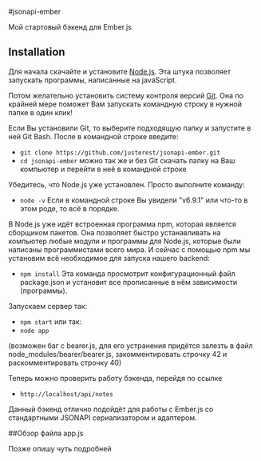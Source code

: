 #jsonapi-ember

Мой стартовый бэкенд для Ember.js

## Installation

Для начала скачайте и установите <a href="https://nodejs.org/en/">Node.js</a>.
Эта штука позволяет запускать программы, написанные на javaScript.

Потом желательно установить систему контроля версий <a href="https://git-scm.com/downloads">Git</a>.
Она по крайней мере поможет Вам запускать командную строку в нужной папке в один клик!

Если Вы установили Git, то выберите подходящую папку и запустите в ней Git Bash. После в командной строке введите:
* `git clone https://github.com/justerest/jsonapi-ember.git`
* `cd jsonapi-ember`
можно так же и без Git скачать папку на Ваш компьютер и перейти в неё в командной строке

Убедитесь, что Node.js уже установлен. Просто выполните команду:
* `node -v`
Если в командной строке Вы увидели "v6.9.1" или что-то в этом роде, то всё в порядке.

В Node.js уже идёт встроенная программа npm, которая является сборщиком пакетов. Она позволяет быстро устанавливать на компьютер любые модули и программы для Node.js, которые были написаны программистами всего мира.
И сейчас с помощью npm мы установим всё необходимое для запуска нашего backend:
* `npm install`
Эта команда просмотрит конфигурационный файл package.json и установит все прописанные в нём зависимости (программы).

Запускаем сервер так:
* `npm start`
или так:
* `node app`

(возможен баг с bearer.js, для его устранения придётся залезть в файл node_modules/bearer/bearer.js, закомментировать строчку 42 и раскомментировать строчку 40)

Теперь можно проверить работу бэкенда, перейдя по ссылке
* `http://localhost/api/notes`

Данный бэкенд отлично подойдёт для работы с Ember.js со стандартными JSONAPI сериализатором и адаптером.

##Обзор файла app.js

Позже опишу чуть подробней